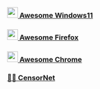 ### [<img width=25px src="https://i.ibb.co/5KpSCNv/win11.png"></img> Awesome Windows11](https://github.com/awesome-windows11/windows11)
### [<img width=25px src="https://upload.wikimedia.org/wikipedia/commons/thumb/a/a0/Firefox_logo%2C_2019.svg/1200px-Firefox_logo%2C_2019.svg.png"></img> Awesome Firefox](https://github.com/awesome-windows11/firefox)
### [<img width=25px src="https://upload.wikimedia.org/wikipedia/commons/thumb/2/28/Chromium_Logo.svg/1200px-Chromium_Logo.svg.png"></img> Awesome Chrome](https://github.com/awesome-windows11/chrome)
### [🕵️‍♀️ CensorNet](https://github.com/awesome-windows11/CensorNet)
